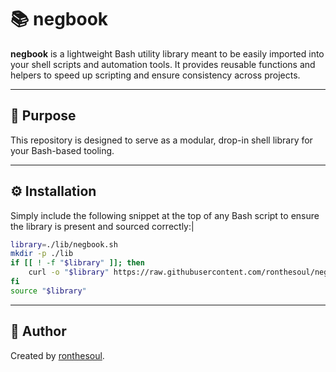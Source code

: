 # 📚 negbook

**negbook** is a lightweight Bash utility library meant to be easily imported into your shell scripts and automation tools. It provides reusable functions and helpers to speed up scripting and ensure consistency across projects.

---

## 🎯 Purpose

This repository is designed to serve as a modular, drop-in shell library for your Bash-based tooling.

---

## ⚙️ Installation
Simply include the following snippet at the top of any Bash script to ensure the library is present and sourced correctly:|

```bash
library=./lib/negbook.sh
mkdir -p ./lib
if [[ ! -f "$library" ]]; then
    curl -o "$library" https://raw.githubusercontent.com/ronthesoul/negbook/main/negbook.sh
fi
source "$library"
```

---

## 👤 Author
Created by [ronthesoul](https://github.com/ronthesoul).
